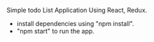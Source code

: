 Simple todo List Application Using React, Redux.
- install dependencies using "npm install".
- "npm start" to run the app.
